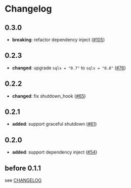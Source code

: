 # Changelog

## 0.3.0

- **breaking**: refactor dependency inject ([#105])

[#105]: https://github.com/spring-rs/spring-rs/pull/105

## 0.2.3

- **changed**: upgrade `sqlx = "0.7"` to `sqlx = "0.8"` ([#76])

[#76]: https://github.com/spring-rs/spring-rs/pull/76

## 0.2.2

- **changed**: fix shutdown_hook ([#65])

[#65]: https://github.com/spring-rs/spring-rs/pull/65

## 0.2.1

- **added**: support graceful shutdown ([#61])

[#61]: https://github.com/spring-rs/spring-rs/pull/61

## 0.2.0

- **added**: support dependency inject ([#54])

[#54]: https://github.com/spring-rs/spring-rs/pull/54

## before 0.1.1

see [CHANGELOG](../CHANGELOG.md)